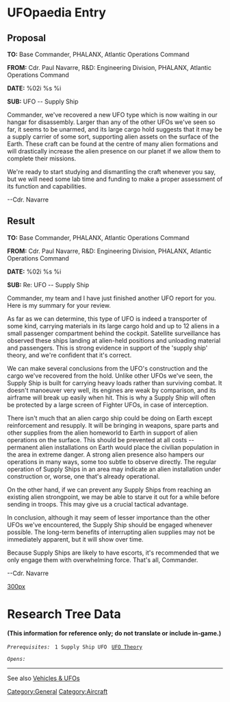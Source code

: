 # UFOpaedia Entry

## Proposal

**TO:** Base Commander, PHALANX, Atlantic Operations Command

**FROM:** Cdr. Paul Navarre, R&D: Engineering Division, PHALANX,
Atlantic Operations Command

**DATE:** %02i %s %i

**SUB:** UFO -- Supply Ship

Commander, we've recovered a new UFO type which is now waiting in our
hangar for disassembly. Larger than any of the other UFOs we've seen so
far, it seems to be unarmed, and its large cargo hold suggests that it
may be a supply carrier of some sort, supporting alien assets on the
surface of the Earth. These craft can be found at the centre of many
alien formations and will drastically increase the alien presence on our
planet if we allow them to complete their missions.

We're ready to start studying and dismantling the craft whenever you
say, but we will need some lab time and funding to make a proper
assessment of its function and capabilities.

--Cdr. Navarre

## Result

**TO:** Base Commander, PHALANX, Atlantic Operations Command

**FROM:** Cdr. Paul Navarre, R&D: Engineering Division, PHALANX,
Atlantic Operations Command

**DATE:** %02i %s %i

**SUB:** Re: UFO -- Supply Ship

Commander, my team and I have just finished another UFO report for you.
Here is my summary for your review.

As far as we can determine, this type of UFO is indeed a transporter of
some kind, carrying materials in its large cargo hold and up to 12
aliens in a small passenger compartment behind the cockpit. Satellite
surveillance has observed these ships landing at alien-held positions
and unloading material and passengers. This is strong evidence in
support of the 'supply ship' theory, and we're confident that it's
correct.

We can make several conclusions from the UFO's construction and the
cargo we've recovered from the hold. Unlike other UFOs we've seen, the
Supply Ship is built for carrying heavy loads rather than surviving
combat. It doesn't manoeuver very well, its engines are weak by
comparison, and its airframe will break up easily when hit. This is why
a Supply Ship will often be protected by a large screen of Fighter UFOs,
in case of interception.

There isn't much that an alien cargo ship could be doing on Earth except
reinforcement and resupply. It will be bringing in weapons, spare parts
and other supplies from the alien homeworld to Earth in support of alien
operations on the surface. This should be prevented at all costs --
permanent alien installations on Earth would place the civilian
population in the area in extreme danger. A strong alien presence also
hampers our operations in many ways, some too subtle to observe
directly. The regular operation of Supply Ships in an area may indicate
an alien installation under construction or, worse, one that's already
operational.

On the other hand, if we can prevent any Supply Ships from reaching an
existing alien strongpoint, we may be able to starve it out for a while
before sending in troops. This may give us a crucial tactical advantage.

In conclusion, although it may seem of lesser importance than the other
UFOs we've encountered, the Supply Ship should be engaged whenever
possible. The long-term benefits of interrupting alien supplies may not
be immediately apparent, but it will show over time.

Because Supply Ships are likely to have escorts, it's recommended that
we only engage them with overwhelming force. That's all, Commander.

--Cdr. Navarre

[300px](image:Ufo_supply.jpg "wikilink")

# Research Tree Data

**(This information for reference only; do not translate or include
in-game.)**

*`Prerequisites:`*
` 1 Supply Ship UFO`
` `[`UFO Theory`](Research/UFO_Theory "wikilink")

*`Opens:`*

------------------------------------------------------------------------

See also [Vehicles & UFOs](Vehicles_&_UFOs "wikilink")

[Category:General](Category:General "wikilink")
[Category:Aircraft](Category:Aircraft "wikilink")